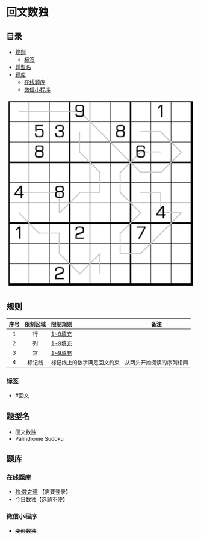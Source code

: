 # 回文数独
<!-- START doctoc generated TOC please keep comment here to allow auto update -->
<!-- DON'T EDIT THIS SECTION, INSTEAD RE-RUN doctoc TO UPDATE -->
## 目录

- [规则](#%E8%A7%84%E5%88%99)
  - [标签](#%E6%A0%87%E7%AD%BE)
- [题型名](#%E9%A2%98%E5%9E%8B%E5%90%8D)
- [题库](#%E9%A2%98%E5%BA%93)
  - [在线题库](#%E5%9C%A8%E7%BA%BF%E9%A2%98%E5%BA%93)
  - [微信小程序](#%E5%BE%AE%E4%BF%A1%E5%B0%8F%E7%A8%8B%E5%BA%8F)

<!-- END doctoc generated TOC please keep comment here to allow auto update -->

![题](../../../../images/sudoku/回文数独.png)

## 规则

| 序号  | 限制区域 | 限制规则          | 备注           |
|:---:|:----:|:--------------|--------------|
|  1  |  行   | [1~9填充]       |              |
|  2  |  列   | [1~9填充]       |              |
|  3  |  宫   | [1~9填充]       |              |
|  4  | 标记线  | 标记线上的数字满足回文约束 | 从两头开始阅读的序列相同 |

### 标签

- #回文

## 题型名

- 回文数独
- Palindrome Sudoku

## 题库

### 在线题库

- [独·数之道](http://www.sudokufans.org.cn/lx/game.index.php?type=hw) 【需要登录】
- [今日数独]【选题不便】

[今日数独]: https://cn.sudoku.today/g-palindrome-sudoku/

### 微信小程序

- ~~变形数独~~

[1~9填充]: ../../../../rules.md#1to9填充
